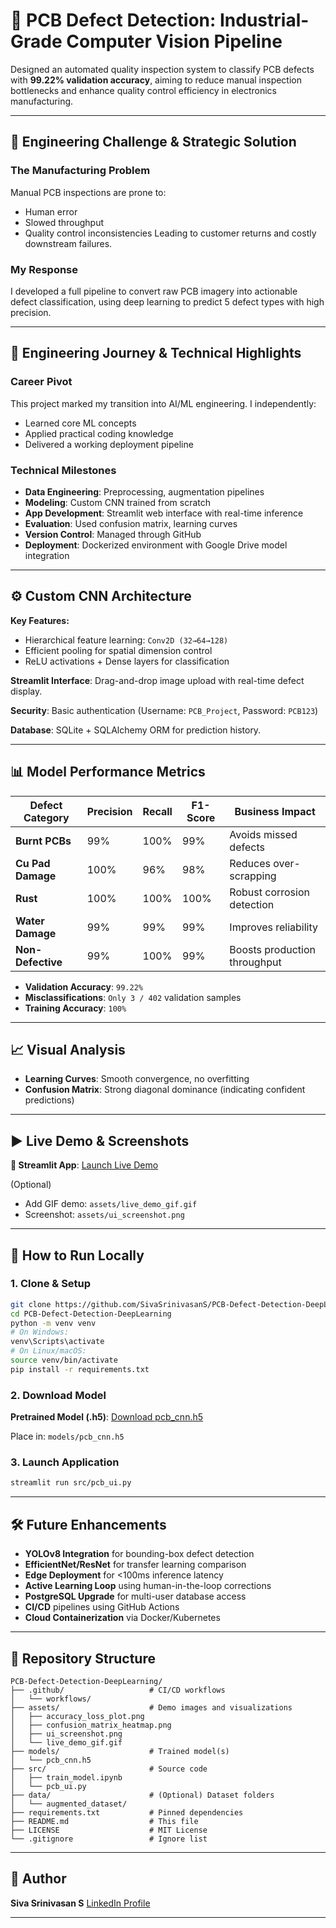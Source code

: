 # 🔬 **PCB Defect Detection: Industrial-Grade Computer Vision Pipeline**

Designed an automated quality inspection system to classify PCB defects with **99.22% validation accuracy**, aiming to reduce manual inspection bottlenecks and enhance quality control efficiency in electronics manufacturing.

---

## 🎯 **Engineering Challenge & Strategic Solution**

### **The Manufacturing Problem**

Manual PCB inspections are prone to:

* Human error
* Slowed throughput
* Quality control inconsistencies
  Leading to customer returns and costly downstream failures.

### **My Response**

I developed a full pipeline to convert raw PCB imagery into actionable defect classification, using deep learning to predict 5 defect types with high precision.

---

## 🚀 **Engineering Journey & Technical Highlights**

### **Career Pivot**

This project marked my transition into AI/ML engineering. I independently:

* Learned core ML concepts
* Applied practical coding knowledge
* Delivered a working deployment pipeline

### **Technical Milestones**

* **Data Engineering**: Preprocessing, augmentation pipelines
* **Modeling**: Custom CNN trained from scratch
* **App Development**: Streamlit web interface with real-time inference
* **Evaluation**: Used confusion matrix, learning curves
* **Version Control**: Managed through GitHub
* **Deployment**: Dockerized environment with Google Drive model integration

---

## ⚙️ **Custom CNN Architecture**

**Key Features:**

* Hierarchical feature learning: `Conv2D (32→64→128)`
* Efficient pooling for spatial dimension control
* ReLU activations + Dense layers for classification

**Streamlit Interface**:
Drag-and-drop image upload with real-time defect display.

**Security**:
Basic authentication (Username: `PCB_Project`, Password: `PCB123`)

**Database**:
SQLite + SQLAlchemy ORM for prediction history.

---

## 📊 **Model Performance Metrics**

| **Defect Category** | **Precision** | **Recall** | **F1-Score** | **Business Impact**          |
| ------------------- | ------------- | ---------- | ------------ | ---------------------------- |
| **Burnt PCBs**      | 99%           | 100%       | 99%          | Avoids missed defects        |
| **Cu Pad Damage**   | 100%          | 96%        | 98%          | Reduces over-scrapping       |
| **Rust**            | 100%          | 100%       | 100%         | Robust corrosion detection   |
| **Water Damage**    | 99%           | 99%        | 99%          | Improves reliability         |
| **Non-Defective**   | 99%           | 100%       | 99%          | Boosts production throughput |

* **Validation Accuracy**: `99.22%`
* **Misclassifications**: `Only 3 / 402` validation samples
* **Training Accuracy**: `100%`

---

## 📈 **Visual Analysis**

* **Learning Curves**: Smooth convergence, no overfitting
* **Confusion Matrix**: Strong diagonal dominance (indicating confident predictions)

---

## ▶️ **Live Demo & Screenshots**

**🔗 Streamlit App**:
[Launch Live Demo](https://pcb-defect-detection-deeplearning-app.streamlit.app/)

(Optional)

* Add GIF demo: `assets/live_demo_gif.gif`
* Screenshot: `assets/ui_screenshot.png`

---

## 🧪 **How to Run Locally**

### **1. Clone & Setup**

```bash
git clone https://github.com/SivaSrinivasanS/PCB-Defect-Detection-DeepLearning.git
cd PCB-Defect-Detection-DeepLearning
python -m venv venv
# On Windows:
venv\Scripts\activate
# On Linux/macOS:
source venv/bin/activate
pip install -r requirements.txt
```

### **2. Download Model**

**Pretrained Model (.h5)**:
[Download pcb\_cnn.h5](https://drive.google.com/file/d/1rLOP-q2c_cw0UraOXIUNeI5eKFIX3uFV/view?usp=drive_link)

Place in:
`models/pcb_cnn.h5`

### **3. Launch Application**

```bash
streamlit run src/pcb_ui.py
```

---

## 🛠️ **Future Enhancements**

* **YOLOv8 Integration** for bounding-box defect detection
* **EfficientNet/ResNet** for transfer learning comparison
* **Edge Deployment** for <100ms inference latency
* **Active Learning Loop** using human-in-the-loop corrections
* **PostgreSQL Upgrade** for multi-user database access
* **CI/CD** pipelines using GitHub Actions
* **Cloud Containerization** via Docker/Kubernetes

---

## 📁 **Repository Structure**

```
PCB-Defect-Detection-DeepLearning/
├── .github/                   # CI/CD workflows
│   └── workflows/
├── assets/                    # Demo images and visualizations
│   ├── accuracy_loss_plot.png
│   ├── confusion_matrix_heatmap.png
│   ├── ui_screenshot.png
│   └── live_demo_gif.gif
├── models/                    # Trained model(s)
│   └── pcb_cnn.h5
├── src/                       # Source code
│   ├── train_model.ipynb
│   └── pcb_ui.py
├── data/                      # (Optional) Dataset folders
│   └── augmented_dataset/
├── requirements.txt           # Pinned dependencies
├── README.md                  # This file
├── LICENSE                    # MIT License
└── .gitignore                 # Ignore list
```

---

## 👤 **Author**

**Siva Srinivasan S**
[LinkedIn Profile](https://www.linkedin.com/in/sivasrinivasans/)

---

